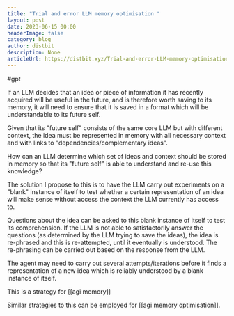 ```yaml
---
title: "Trial and error LLM memory optimisation "
layout: post
date: 2023-06-15 00:00
headerImage: false
category: blog
author: distbit
description: None
articleUrl: https://distbit.xyz/Trial-and-error-LLM-memory-optimisation-
---
```


#gpt 

If an LLM decides that an idea or piece of information it has recently acquired will be useful in the future, and is therefore worth saving to its memory, it will need to ensure that it is saved in a format which will be understandable to its future self.

Given that its "future self" consists of the same core LLM but with different context, the idea must be represented in memory with all necessary context and with links to "dependencies/complementary ideas".

How can an LLM determine which set of ideas and context should be stored in memory so that its "future self" is able to understand and re-use this knowledge?

The solution I propose to this is to have the LLM carry out experiments on a "blank" instance of itself to test whether a certain representation of an idea will make sense without access the context the LLM currently has access to.

Questions about the idea can be asked to this blank instance of itself to test its comprehension. If the LLM is not able to satisfactorily answer the questions (as determined by the LLM trying to save the ideas), the idea is re-phrased and this is re-attempted, until it eventually is understood. The re-phrasing can be carried out based on the response from the LLM.

The agent may need to carry out several attempts/iterations before it finds a representation of a new idea which is reliably understood by a blank instance of itself.

This is a strategy for [[agi memory]] 

Similar strategies to this can be employed for [[agi memory optimisation]].